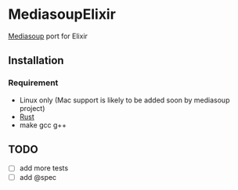 # MediasoupElixir
 [Mediasoup](https://mediasoup.org/) port for Elixir

## Installation
### Requirement
  * Linux only (Mac support is likely to be added soon by mediasoup project)
  * [Rust](https://www.rust-lang.org/)
  * make gcc g++


## TODO
  - [ ] add more tests
  - [ ] add @spec

